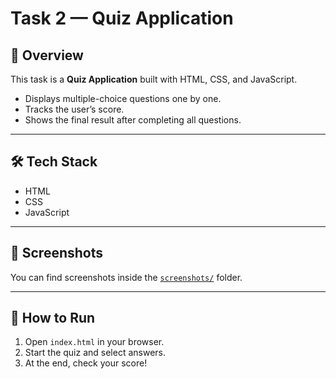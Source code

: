 # Task 2 — Quiz Application

## 📖 Overview
This task is a **Quiz Application** built with HTML, CSS, and JavaScript.  
- Displays multiple-choice questions one by one.  
- Tracks the user’s score.  
- Shows the final result after completing all questions.  

---

## 🛠️ Tech Stack
- HTML  
- CSS  
- JavaScript  

---

## 📸 Screenshots
You can find screenshots inside the [`screenshots/`](./screenshots) folder.  

---

## 🚀 How to Run
1. Open `index.html` in your browser.  
2. Start the quiz and select answers.  
3. At the end, check your score!
